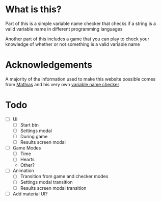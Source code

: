 # What is this?

Part of this is a simple variable name checker that checks if a string is a valid variable name in different programming languages

Another part of this includes a game that you can play to check your knowledge of whether or not something is a valid variable name

# Acknowledgements
A majority of the information used to make this website possible comes from [Mathias](https://mathiasbynens.be/) and his very own [variable name checker](https://mothereff.in/js-variables)

# Todo
- [ ] UI
    - [ ] Start btn
    - [ ] Settings modal
    - [ ] During game
    - [ ] Results screen modal
- [ ] Game Modes
    - [ ] Time
    - [ ] Hearts
    - Other?
- [ ] Animation
    - [ ] Transition from game and checker modes
    - [ ] Settings modal transition
    - [ ] Results screen modal transition
- [ ] Add material UI?